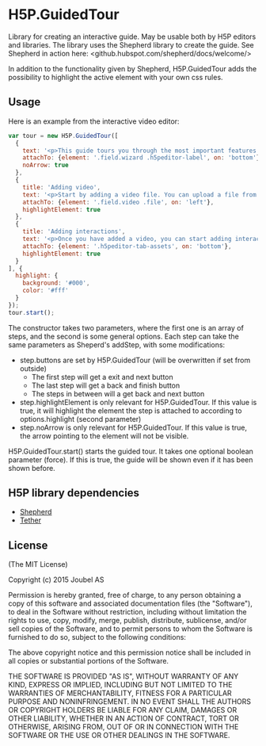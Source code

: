 H5P.GuidedTour
==============

Library for creating an interactive guide. May be usable both by H5P editors and libraries. The library uses the Shepherd library to create the guide. See Shepherd in action here:
<github.hubspot.com/shepherd/docs/welcome/>

In addition to the functionality given by Shepherd, H5P.GuidedTour adds the possibility to highlight the active element with your own css rules.

## Usage

Here is an example from the interactive video editor:

```javascript
var tour = new H5P.GuidedTour([
  {
    text: '<p>This guide tours you through the most important features of the Interactive Video editor</p><p>Press EXIT to skip this tour</p><p>Start this guide by pressing the Tour button in the top right corner</p>',
    attachTo: {element: '.field.wizard .h5peditor-label', on: 'bottom'},
    noArrow: true
  },
  {
    title: 'Adding video',
    text: '<p>Start by adding a video file. You can upload a file from your computer or embed a video from YouTube.</p><p>To ensure compatibility across browsers, you can upload multiple file formats of the same video, such as mp4 as webm</p>',
    attachTo: {element: '.field.video .file', on: 'left'},
    highlightElement: true
  },
  {
    title: 'Adding interactions',
    text: '<p>Once you have added a video, you can start adding interactions</p><p>Press the <em>Add interactions</em> tab to get started</p>',
    attachTo: {element: '.h5peditor-tab-assets', on: 'bottom'},
    highlightElement: true
  }
], {
  highlight: {
    background: '#000',
    color: '#fff'
  }  
});
tour.start();
```
The constructor takes two parameters, where the first one is an array of steps, and the second is some general options. Each step can take the same parameters as Sheperd's addStep, with some modifications:
- step.buttons are set by H5P.GuidedTour (will be overwritten if set from outside)
  - The first step will get a exit and next button
  - The last step will get a back and finish button
  - The steps in between will a get back and next button
- step.highlightElement is only relevant for H5P.GuidedTour. If this value is true, it will highlight the element the step is attached to according to options.highlight (second parameter)
- step.noArrow is only relevant for H5P.GuidedTour. If this value is true, the arrow pointing to the element will not be visible.

H5P.GuidedTour.start() starts the guided tour. It takes one optional boolean parameter (force). If this is true, the guide will be shown even if it has been shown before.

## H5P library dependencies

- [Shepherd](https://github.com/h5p/shepherd)
- [Tether](https://github.com/h5p/tether)

## License

(The MIT License)

Copyright (c) 2015 Joubel AS

Permission is hereby granted, free of charge, to any person obtaining a copy of this software and associated documentation files (the "Software"), to deal in the Software without restriction, including without limitation the rights to use, copy, modify, merge, publish, distribute, sublicense, and/or sell copies of the Software, and to permit persons to whom the Software is furnished to do so, subject to the following conditions:

The above copyright notice and this permission notice shall be included in all copies or substantial portions of the Software.

THE SOFTWARE IS PROVIDED "AS IS", WITHOUT WARRANTY OF ANY KIND, EXPRESS OR IMPLIED, INCLUDING BUT NOT LIMITED TO THE WARRANTIES OF MERCHANTABILITY, FITNESS FOR A PARTICULAR PURPOSE AND NONINFRINGEMENT. IN NO EVENT SHALL THE AUTHORS OR COPYRIGHT HOLDERS BE LIABLE FOR ANY CLAIM, DAMAGES OR OTHER LIABILITY, WHETHER IN AN ACTION OF CONTRACT, TORT OR OTHERWISE, ARISING FROM, OUT OF OR IN CONNECTION WITH THE SOFTWARE OR THE USE OR OTHER DEALINGS IN THE SOFTWARE.
